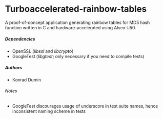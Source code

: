 # Turboaccelerated-rainbow-tables

A proof-of-concept application generating rainbow tables for MD5 hash function written in C and hardware-accelerated using Alveo U50.

##### Dependencies
- OpenSSL (*libssl* and *libcrypto*)
- GoogleTest (*libgtest*; only necessary if you need to compile tests)

##### Authors
- Konrad Dumin

###### Notes
- GoogleTest discourages usage of underscore in test suite names, hence inconsistent naming scheme in tests


